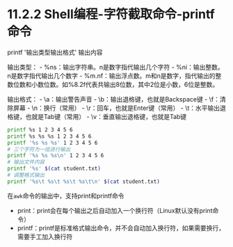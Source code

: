# 11.2.2 Shell编程-字符截取命令-printf命令

printf '输出类型输出格式' 输出内容

输出类型：
    - %ns：输出字符串。n是数字指代输出几个字符
    - %ni：输出整数。n是数字指代输出几个数字
    - %m.nf：输出浮点数。m和n是数字，指代输出的整数位数和小数位数。如%8.2f代表共输出8位数，其中2位是小数，6位是整数。

输出格式：
    - \a：输出警告声音
    - \b：输出退格键，也就是Backspace键
    - \f：清除屏幕
    - \n：换行（常用）
    - \r：回车，也就是Enter键（常用）
    - \t：水平输出退格键，也就是Tab键（常用）
    - \v：垂直输出退格键，也就是Tab键
```bash
printf %s 1 2 3 4 5 6
printf %s %s %s 1 2 3 4 5 6
printf '%s %s %s' 1 2 3 4 5 6
# 三个字符为一组进行输出
printf '%s %s %s\n' 1 2 3 4 5 6
# 输出文件内容
printf '%s' $(cat student.txt)
# 调整格式输出
printf '%s\t %s\t %s\t %s\t\n' $(cat student.txt)
```

在`awk`命令的输出中，支持print和printf命令
- print：print会在每个输出之后自动加入一个换行符（Linux默认没有print命令）
- printf：printf是标准格式输出命令，并不会自动加入换行符，如果需要换行，需要手工加入换行符
